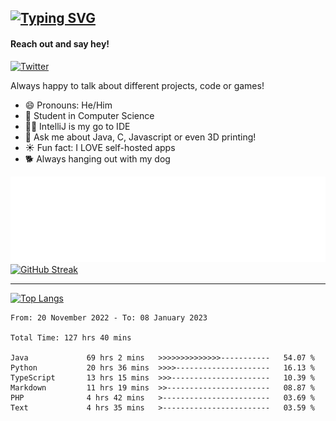 ## [![Typing SVG](https://readme-typing-svg.demolab.com?font=Fira+Code&size=24&duration=4000&pause=500&color=37DCFF&width=435&lines=Programming+;Exploring;Learning;Gaming)](https://github.com/DynamicApproach?tab=repositories)
#### Reach out and say hey!
[![Twitter](https://img.shields.io/twitter/url/https/twitter.com/FailedToParse.svg?style=social&label=%20%40FailedToParse)](https://twitter.com/FailedToParse)


Always happy to talk about different projects, code or games!

- 😄 Pronouns: He/Him
- 🔭 Student in Computer Science
- 🧑‍💻 IntelliJ is my go to IDE
- 💬 Ask me about Java, C, Javascript or even 3D printing!
- ☀️ Fun fact: I LOVE self-hosted apps
- 🐕 Always hanging out with my dog

![metrics](/github-metrics.svg)  [![GitHub Streak](https://streak-stats.demolab.com?user=DynamicApproach&theme=dark-smoky&border_radius=0&date_format=M%20j%5B%2C%20Y%5D&border=00000000&background=00000000&stroke=9C13CB&ring=9412C1D5&fire=C46B2E&currStreakNum=36FEA9&sideNums=825AFFEA&currStreakLabel=FF36F0EA&sideLabels=825AFFEA&dates=825AFFEA)](https://github.com/DynamicApproach?tab=repositories)
  
  
  ---------------------------------
  
 [![Top Langs](https://github-readme-stats.vercel.app/api/top-langs/?username=Dynamicapproach&layout=compact&show_icons=true&card_width=300px&card_height=400px&theme=radical#gh-dark-mode-only)](https://github.com/DynamicApproach?tab=repositories)
<!--START_SECTION:waka-->

```text
From: 20 November 2022 - To: 08 January 2023

Total Time: 127 hrs 40 mins

Java             69 hrs 2 mins   >>>>>>>>>>>>>>-----------   54.07 %
Python           20 hrs 36 mins  >>>>---------------------   16.13 %
TypeScript       13 hrs 15 mins  >>>----------------------   10.39 %
Markdown         11 hrs 19 mins  >>-----------------------   08.87 %
PHP              4 hrs 42 mins   >------------------------   03.69 %
Text             4 hrs 35 mins   >------------------------   03.59 %
```

<!--END_SECTION:waka-->
